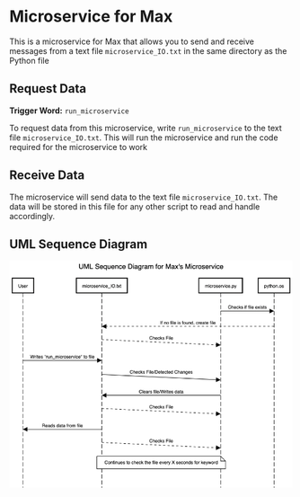 # Microservice for Max

This is a microservice for Max that allows you to send and receive messages from a text file `microservice_IO.txt` in 
the same directory as the Python file

## Request Data
**Trigger Word:** `run_microservice`

To request data from this microservice, write `run_microservice` to the text file `microservice_IO.txt`.
This will run the microservice and run the code required for the microservice to work

## Receive Data
The microservice will send data to the text file `microservice_IO.txt`.
The data will be stored in this file for any other script to read and handle accordingly.

## UML Sequence Diagram
![UML.png](images/UML.png)